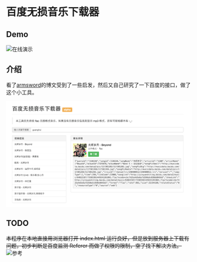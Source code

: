 # 百度无损音乐下载器

## Demo

![在线演示](http://imfangli.github.io/baidu-music-downloader/)

## 介绍

看了[armsword](http://armsword.com/2014/08/09/download-baidu-music/)的博文受到了一些启发，然后又自己研究了一下百度的接口，做了这个小工具。

![screenshot](screenshot.png "百度无损音乐下载器")

## TODO

~~本程序在本地直接用浏览器打开 index.html 运行良好，但是放到服务器上下载有问题，初步判断是百度监测 Referer 而做了权限的限制，空了找下解决方法。~~
![参考](https://developer.mozilla.org/zh-CN/docs/Web/HTML/Element/meta)